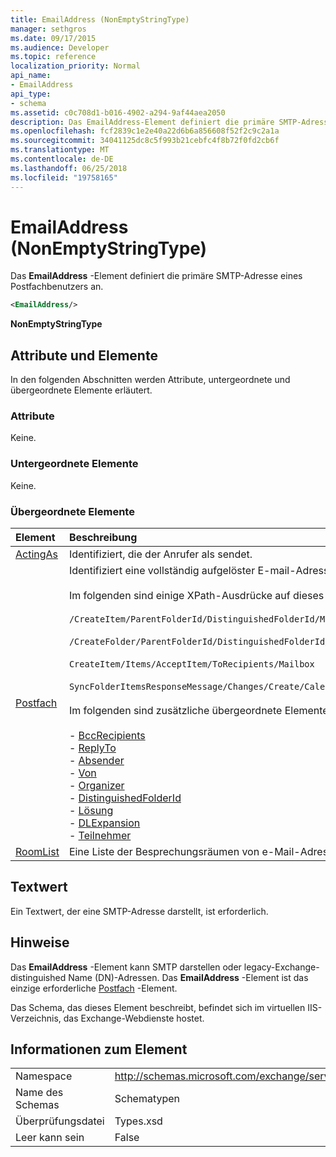 ```yaml
---
title: EmailAddress (NonEmptyStringType)
manager: sethgros
ms.date: 09/17/2015
ms.audience: Developer
ms.topic: reference
localization_priority: Normal
api_name:
- EmailAddress
api_type:
- schema
ms.assetid: c0c708d1-b016-4902-a294-9af44aea2050
description: Das EmailAddress-Element definiert die primäre SMTP-Adresse eines Postfachbenutzers an.
ms.openlocfilehash: fcf2839c1e2e40a22d6b6a856608f52f2c9c2a1a
ms.sourcegitcommit: 34041125dc8c5f993b21cebfc4f8b72f0fd2cb6f
ms.translationtype: MT
ms.contentlocale: de-DE
ms.lasthandoff: 06/25/2018
ms.locfileid: "19758165"
---
```

# <a name="emailaddress-nonemptystringtype"></a>EmailAddress (NonEmptyStringType)

Das **EmailAddress** -Element definiert die primäre SMTP-Adresse eines Postfachbenutzers an. 
  
```XML
<EmailAddress/>
```

 **NonEmptyStringType**
## <a name="attributes-and-elements"></a>Attribute und Elemente

In den folgenden Abschnitten werden Attribute, untergeordnete und übergeordnete Elemente erläutert.
  
### <a name="attributes"></a>Attribute

Keine.
  
### <a name="child-elements"></a>Untergeordnete Elemente

Keine.
  
### <a name="parent-elements"></a>Übergeordnete Elemente

|**Element**|**Beschreibung**|
|:-----|:-----|
|[ActingAs](actingas.md) <br/> |Identifiziert, die der Anrufer als sendet.  <br/> |
|[Postfach](mailbox.md) <br/> | Identifiziert eine vollständig aufgelöster E-mail-Adresse.  <br/><br/>Im folgenden sind einige XPath-Ausdrücke auf dieses Element:<br/><br/>`/CreateItem/ParentFolderId/DistinguishedFolderId/Mailbox`<br/><br/>`/CreateFolder/ParentFolderId/DistinguishedFolderId/Mailbox`<br/><br/>`CreateItem/Items/AcceptItem/ToRecipients/Mailbox`<br/><br/>`SyncFolderItemsResponseMessage/Changes/Create/CalendarItem/ConflictingMeetings/AcceptItem/CcRecipients/Mailbox`<br/><br/>Im folgenden sind zusätzliche übergeordnete Elemente des Postfach-Elements:<br/><br/>- [BccRecipients](bccrecipients.md) <br/>- [ReplyTo](replyto.md) <br/>- [Absender](sender.md) <br/>- [Von](from.md) <br/>- [Organizer](organizer.md) <br/>- [DistinguishedFolderId](distinguishedfolderid.md) <br/>- [Lösung](resolution.md) <br/>- [DLExpansion](dlexpansion.md) <br/>- [Teilnehmer](attendee.md) <br/> |
|[RoomList](roomlist.md) <br/> |Eine Liste der Besprechungsräumen von e-Mail-Adresse identifiziert.  <br/> |
   
## <a name="text-value"></a>Textwert

Ein Textwert, der eine SMTP-Adresse darstellt, ist erforderlich.
  
## <a name="remarks"></a>Hinweise

Das **EmailAddress** -Element kann SMTP darstellen oder legacy-Exchange-distinguished Name (DN)-Adressen. Das **EmailAddress** -Element ist das einzige erforderliche [Postfach](mailbox.md) -Element. 
  
Das Schema, das dieses Element beschreibt, befindet sich im virtuellen IIS-Verzeichnis, das Exchange-Webdienste hostet.
  
## <a name="element-information"></a>Informationen zum Element

|||
|:-----|:-----|
|Namespace  <br/> |http://schemas.microsoft.com/exchange/services/2006/types  <br/> |
|Name des Schemas  <br/> |Schematypen  <br/> |
|Überprüfungsdatei  <br/> |Types.xsd  <br/> |
|Leer kann sein  <br/> |False  <br/> |
   

